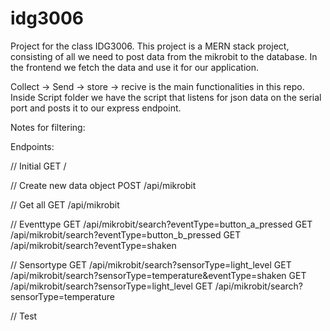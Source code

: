 # idg3006

Project for the class IDG3006. This project is a MERN stack project, consisting of all we need to post data from the mikrobit to the database. In the frontend we fetch the data and use it for our application. 

Collect -> Send -> store -> recive is the main functionalities in this repo. Inside Script folder we have the script that listens for json data on the serial port and posts it to our express endpoint.


Notes for filtering:


Endpoints:

// Initial
GET /

// Create new data object
POST /api/mikrobit

// Get all
GET /api/mikrobit

// Eventtype
GET /api/mikrobit/search?eventType=button_a_pressed
GET /api/mikrobit/search?eventType=button_b_pressed
GET /api/mikrobit/search?eventType=shaken

// Sensortype
GET /api/mikrobit/search?sensorType=light_level
GET /api/mikrobit/search?sensorType=temperature&eventType=shaken
GET /api/mikrobit/search?sensorType=light_level
GET /api/mikrobit/search?sensorType=temperature

// Test